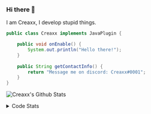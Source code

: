 ### Hi there 👋

I am Creaxx, I develop stupid things. 

```java
public class Creaxx implements JavaPlugin {

    public void onEnable() {
        System.out.println("Hello there!");
    }
    
    public String getContactInfo() {
        return "Message me on discord: Creaxx#0001";
    }
}
```

![Creaxx's Github Stats](https://github-readme-stats.vercel.app/api?username=CreaxxOG&show_icons=true&theme=dark&count_private=true)

<details>
  <summary>Code Stats</summary>

<!--START_SECTION:waka-->
![Code Time](http://img.shields.io/badge/Code%20Time-1%2C109%20hrs%2058%20mins-blue)

![Lines of code](https://img.shields.io/badge/From%20Hello%20World%20I%27ve%20Written-166%20lines%20of%20code-blue)

**🐱 My GitHub Data** 

> 🏆 492 Contributions in the Year 2023
 > 
> 📦 66.2 kB Used in GitHub's Storage 
 > 
> 🚫 Not Opted to Hire
 > 
> 📜 4 Public Repositories 
 > 
> 🔑 2 Private Repositories  
 > 
**I'm an Early 🐤** 

```text
🌞 Morning       86 commits       ██░░░░░░░░░░░░░░░░░░░░░░░   08.86 % 
🌆 Daytime      448 commits       ███████████░░░░░░░░░░░░░░   46.14 % 
🌃 Evening      420 commits       ██████████░░░░░░░░░░░░░░░   43.25 % 
🌙 Night         17 commits       ░░░░░░░░░░░░░░░░░░░░░░░░░   01.75 % 

```
📅 **I'm Most Productive on Saturday** 

```text
Monday         115 commits       ███░░░░░░░░░░░░░░░░░░░░░░   11.84 % 
Tuesday        140 commits       ███░░░░░░░░░░░░░░░░░░░░░░   14.42 % 
Wednesday      117 commits       ███░░░░░░░░░░░░░░░░░░░░░░   12.05 % 
Thursday       120 commits       ███░░░░░░░░░░░░░░░░░░░░░░   12.36 % 
Friday          88 commits       ██░░░░░░░░░░░░░░░░░░░░░░░   09.06 % 
Saturday       243 commits       ██████░░░░░░░░░░░░░░░░░░░   25.03 % 
Sunday         148 commits       ███░░░░░░░░░░░░░░░░░░░░░░   15.24 % 

```


📊 **This Week I Spent My Time On** 

```text
💬 Programming Languages: 
Java                     19 hrs              ████████████████████████░   96.74 % 
Kotlin                   20 mins             ░░░░░░░░░░░░░░░░░░░░░░░░░   01.76 % 
XML                      8 mins              ░░░░░░░░░░░░░░░░░░░░░░░░░   00.70 % 
YAML                     4 mins              ░░░░░░░░░░░░░░░░░░░░░░░░░   00.39 % 
GitIgnore file           4 mins              ░░░░░░░░░░░░░░░░░░░░░░░░░   00.35 % 

🔥 Editors: 
IntelliJ                 19 hrs 39 mins      █████████████████████████   100.00 % 

```

**I Mostly Code in Java** 

```text
Java                     14 repos            ████████████████░░░░░░░░░   63.64 % 
Kotlin                   7 repos             ████████░░░░░░░░░░░░░░░░░   31.82 % 
EJS                      1 repo              █░░░░░░░░░░░░░░░░░░░░░░░░   04.55 % 

```



 Last Updated on 11/02/2023 18:24:27 UTC
<!--END_SECTION:waka-->
</details>
